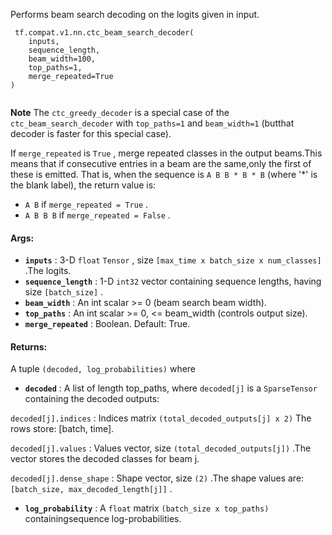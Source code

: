 Performs beam search decoding on the logits given in input.

```
 tf.compat.v1.nn.ctc_beam_search_decoder(
    inputs,
    sequence_length,
    beam_width=100,
    top_paths=1,
    merge_repeated=True
)
 
```

**Note**  The  `ctc_greedy_decoder`  is a special case of the `ctc_beam_search_decoder`  with  `top_paths=1`  and  `beam_width=1`  (butthat decoder is faster for this special case).

If  `merge_repeated`  is  `True` , merge repeated classes in the output beams.This means that if consecutive entries in a beam are the same,only the first of these is emitted.  That is, when the sequence is `A B B * B * B`  (where '*' is the blank label), the return value is:

-  `A B`  if  `merge_repeated = True` .
-  `A B B B`  if  `merge_repeated = False` .


#### Args:
- **`inputs`** : 3-D  `float`   `Tensor` , size  `[max_time x batch_size x num_classes]` .The logits.
- **`sequence_length`** : 1-D  `int32`  vector containing sequence lengths, having size `[batch_size]` .
- **`beam_width`** : An int scalar >= 0 (beam search beam width).
- **`top_paths`** : An int scalar >= 0, <= beam_width (controls output size).
- **`merge_repeated`** : Boolean.  Default: True.


#### Returns:
A tuple  `(decoded, log_probabilities)`  where

- **`decoded`** : A list of length top_paths, where  `decoded[j]` is a  `SparseTensor`  containing the decoded outputs:

 `decoded[j].indices` : Indices matrix  `(total_decoded_outputs[j] x 2)` The rows store: [batch, time].

 `decoded[j].values` : Values vector, size  `(total_decoded_outputs[j])` .The vector stores the decoded classes for beam j.

 `decoded[j].dense_shape` : Shape vector, size  `(2)` .The shape values are:  `[batch_size, max_decoded_length[j]]` .


- **`log_probability`** : A  `float`  matrix  `(batch_size x top_paths)`  containingsequence log-probabilities.


